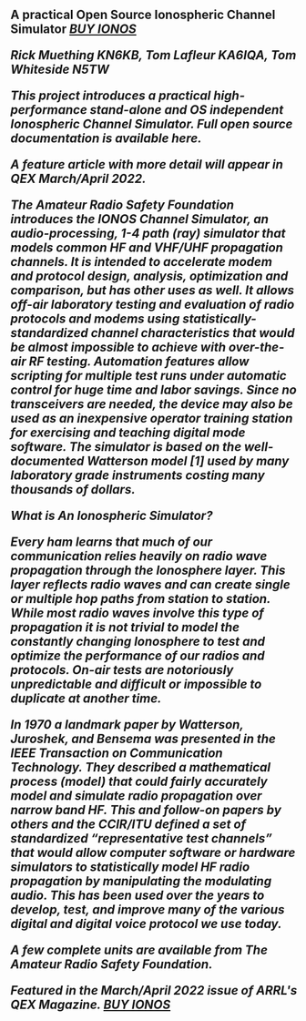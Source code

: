 <h2> A practical Open Source Ionospheric Channel Simulator                      <em><a href=https://shop.arsfi.org/home/23-ionos-propagation-simulator.html> BUY IONOS </a></em</h2>

Rick Muething KN6KB, Tom Lafleur KA6IQA, Tom Whiteside N5TW

This project introduces a practical high-performance stand-alone and OS independent Ionospheric Channel
Simulator. Full open source documentation is available here.

A feature article with more detail will appear in QEX March/April 2022.

The Amateur Radio Safety Foundation introduces the IONOS Channel Simulator, an audio-processing, 1-4 path (ray) simulator that models common HF and VHF/UHF propagation channels. It is intended to accelerate modem and protocol design, analysis, optimization and comparison, but has other uses as well. It allows off-air laboratory testing and evaluation of radio protocols and modems using statistically-standardized channel characteristics that would be almost impossible to achieve with over-the-air RF testing. Automation features allow scripting for multiple test runs under automatic control for huge time and labor savings. Since no transceivers are needed, the device may also be used as an inexpensive operator training station for exercising and teaching digital mode software. The simulator is based on the well-documented Watterson model [1] used by many laboratory grade instruments costing many thousands of dollars.

What is An Ionospheric Simulator?

Every ham learns that much of our communication relies heavily on radio wave propagation through the Ionosphere
layer. This layer reflects radio waves and can create single or multiple hop paths from station to station. While most
radio waves involve this type of propagation it is not trivial to model the constantly changing Ionosphere to test and
optimize the performance of our radios and protocols. On-air tests are notoriously unpredictable and difficult or
impossible to duplicate at another time.

In 1970 a landmark paper by Watterson, Juroshek, and Bensema was presented in the IEEE Transaction on
Communication Technology. They described a mathematical process (model) that could fairly accurately model and
simulate radio propagation over narrow band HF. This and follow-on papers by others and the CCIR/ITU defined a
set of standardized “representative test channels” that would allow computer software or hardware simulators to
statistically model HF radio propagation by manipulating the modulating audio. This has been used over the years to
develop, test, and improve many of the various digital and digital voice protocol we use today.

A few complete units are available from The Amateur Radio Safety Foundation. 

<em><strong>Featured in the March/April 2022 issue of ARRL's QEX Magazine.  <a href=https://shop.arsfi.org/home/23-ionos-propagation-simulator.html> BUY IONOS </a></strong></em>



